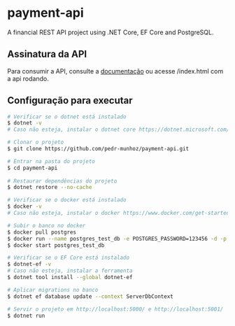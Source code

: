 # payment-api
A financial REST API project using .NET Core, EF Core and PostgreSQL.

## Assinatura da API
Para consumir a API, consulte a [documentação](https://github.com/pedr-munhoz/payment-api/blob/master/api-signature.md) ou acesse /index.html com a api rodando.


## Configuração para executar

```bash
# Verificar se o dotnet está instalado
$ dotnet -v
# Caso não esteja, instalar o dotnet core https://dotnet.microsoft.com/download

# Clonar o projeto
$ git clone https://github.com/pedr-munhoz/payment-api.git

# Entrar na pasta do projeto
$ cd payment-api
	
# Restaurar dependências do projeto
$ dotnet restore --no-cache

# Verificar se o docker está instalado 
$ docker -v
# Caso não esteja, instalar o docker https://www.docker.com/get-started

# Subir o banco no docker
$ docker pull postgres
$ docker run --name postgres_test_db -e POSTGRES_PASSWORD=123456 -d -p 5432:5432 postgres
$ docker start postgres_test_db

# Verificar se o EF Core está instalado 
$ dotnet-ef -v
# Caso não esteja, instalar a ferramenta 
$ dotnet tool install --global dotnet-ef

# Aplicar migrations no banco
$ dotnet ef database update --context ServerDbContext

# Servir o projeto em http://localhost:5000/ e http://localhost:5001/
$ dotnet run
  ```
